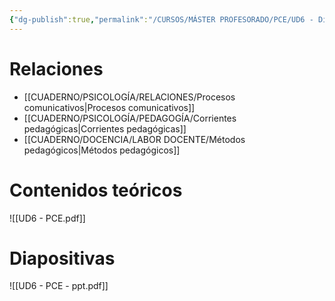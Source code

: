 ```yaml
---
{"dg-publish":true,"permalink":"/CURSOS/MÁSTER PROFESORADO/PCE/UD6 - Didáctica y estrategias en el aula/"}
---
```


# Relaciones
- [[CUADERNO/PSICOLOGÍA/RELACIONES/Procesos comunicativos\|Procesos comunicativos]]
- [[CUADERNO/PSICOLOGÍA/PEDAGOGÍA/Corrientes pedagógicas\|Corrientes pedagógicas]]
- [[CUADERNO/DOCENCIA/LABOR DOCENTE/Métodos pedagógicos\|Métodos pedagógicos]]
# Contenidos teóricos
![[UD6 - PCE.pdf]]
# Diapositivas
![[UD6 - PCE - ppt.pdf]]
